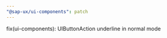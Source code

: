 ```yaml
---
"@sap-ux/ui-components": patch
---
```


fix(ui-components): UIButtonAction underline in normal mode
